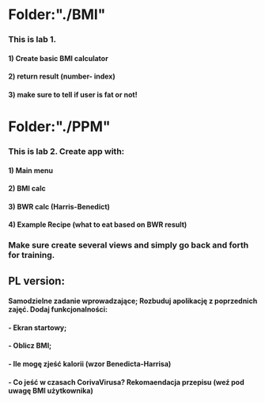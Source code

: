 # Folder:"./BMI"

### This is lab 1.
#### 1) Create basic BMI calculator
#### 2) return result (number- index)
#### 3) make sure to tell if user is fat or not!


# Folder:"./PPM"

### This is lab 2. Create app with:
#### 1) Main menu
#### 2) BMI calc
#### 3) BWR calc (Harris-Benedict)
#### 4) Example Recipe (what to eat based on BWR result)

### Make sure create several views and simply go back and forth for training.

## PL version:
#### Samodzielne zadanie wprowadzające; Rozbuduj apolikację z poprzednich zajęć. Dodaj funkcjonalności:
#### - Ekran startowy;
#### - Oblicz BMI; 
#### - Ile mogę zjeść kalorii (wzor Benedicta-Harrisa)
#### - Co jeść w czasach CorivaVirusa? Rekomaendacja przepisu (weź pod uwagę BMI użytkownika)
